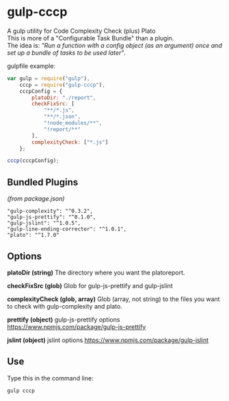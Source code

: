 # gulp-cccp
A gulp utility for Code Complexity Check (plus) Plato<br />
This is more of a "Configurable Task Bundle" than a plugin.<br />
The idea is: *"Run a function with a config object (as an argument) once and set up a bundle of tasks to be used later"*.

gulpfile example:

```javascript
var gulp = require("gulp"),
    cccp = require("gulp-cccp"),
    cccpConfig = {
        platoDir: "./report",
        checkFixSrc: [
            "**/*.js",
            "**/*.json",
            "!node_modules/**",
            "!report/**"
        ],
        complexityCheck: ["*.js"]
    };

cccp(cccpConfig);
```


## Bundled Plugins
*(from package.json)*
```
"gulp-complexity": "^0.3.2",
"gulp-js-prettify": "^0.1.0",
"gulp-jslint": "^1.0.5",
"gulp-line-ending-corrector": "^1.0.1",        	
"plato": "^1.7.0"
```
## Options

**platoDir (string)**
The directory where you want the platoreport.

**checkFixSrc (glob)**
Glob for gulp-js-prettify and gulp-jslint

**complexityCheck (glob, array)**
Glob (array, not string) to the files you want to check with gulp-complexity and plato.

**prettify (object)**
gulp-js-prettify options
https://www.npmjs.com/package/gulp-js-prettify

**jslint (object)**
jslint options
https://www.npmjs.com/package/gulp-jslint

## Use
Type this in the command line:

```cmd
gulp cccp
```


